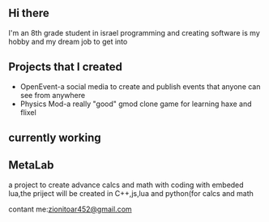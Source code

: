 ## Hi there 

I'm an 8th grade student in israel programming and creating software is my hobby and my dream job to get into

## Projects that I created

- OpenEvent-a social media to create and publish events that anyone can see from anywhere
- Physics Mod-a really "good" gmod clone game for learning haxe and flixel

## currently working

## MetaLab

a project to create advance calcs and math with coding with embeded lua,the priject will be created in C++,js,lua and python(for calcs and math

contant me:zionitoar452@gmail.com
